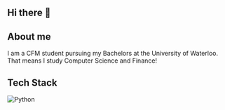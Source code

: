 ## Hi there 👋

## About me 

I am a CFM student pursuing my Bachelors at the University of Waterloo. That means I study Computer Science and Finance! 



## Tech Stack

![Python](https://img.shields.io/badge/Python-3.11%2B-blue?style=for-the-badge&logo=python&logoColor=white)


<!--
**EYXLiu/EYXLiu** is a ✨ _special_ ✨ repository because its `README.md` (this file) appears on your GitHub profile.

Here are some ideas to get you started:

- 🔭 I’m currently working on ...
- 🌱 I’m currently learning ...
- 👯 I’m looking to collaborate on ...
- 🤔 I’m looking for help with ...
- 💬 Ask me about ...
- 📫 How to reach me: ...
- 😄 Pronouns: ...
- ⚡ Fun fact: ...
-->
